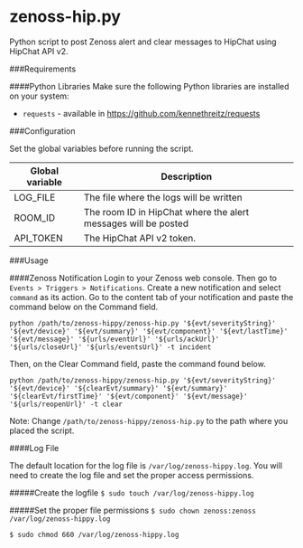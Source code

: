 zenoss-hip.py
=============

Python script to post Zenoss alert and clear messages to HipChat using HipChat API v2.

###Requirements

####Python Libraries
Make sure the following Python libraries are installed on your system:
* ```requests``` - available in https://github.com/kennethreitz/requests

###Configuration

Set the global variables before running the script.

Global variable      | Description
-------------------- | -----------
LOG_FILE				 | The file where the logs will be written
ROOM_ID				 | The room ID in HipChat where the alert messages will be posted
API_TOKEN				 | The HipChat API v2 token.

###Usage

####Zenoss Notification
Login to your Zenoss web console. Then go to ```Events > Triggers > Notifications```. Create a new notification and select ```command``` as its action. Go to the content tab of your notification and paste the command below on the Command field.

``` 
python /path/to/zenoss-hippy/zenoss-hip.py '${evt/severityString}' '${evt/device}' '${evt/summary}' '${evt/component}' '${evt/lastTime}' '${evt/message}' '${urls/eventUrl}' '${urls/ackUrl}' '${urls/closeUrl}' '${urls/eventsUrl}' -t incident
```

Then, on the Clear Command field, paste the command found below.

```
python /path/to/zenoss-hippy/zenoss-hip.py '${evt/severityString}' '${evt/device}' '${clearEvt/summary}' '${evt/summary}' '${clearEvt/firstTime}' '${evt/component}' '${evt/message}' '${urls/reopenUrl}' -t clear
```

Note: Change ```/path/to/zenoss-hippy/zenoss-hip.py``` to the path where you placed the script.

####Log File

The default location for the log file is ```/var/log/zenoss-hippy.log```. You will need to create the log file and set the proper access permissions.

#####Create the logfile
```$ sudo touch /var/log/zenoss-hippy.log```

#####Set the proper file permissions
```$ sudo chown zenoss:zenoss /var/log/zenoss-hippy.log```

```$ sudo chmod 660 /var/log/zenoss-hippy.log```
